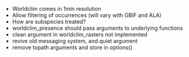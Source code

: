 - Worldclim comes in 1min resolution
- Allow filtering of occurrences (will vary with GBIF and ALA)
- How are subspecies treated?
- worldclim_presence should pass arguments to underlying functions
- clean argument in worldclim_rasters not implemented
- revive old messaging system, and quiet argument
- remove topath arguments and store in options()
